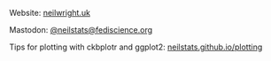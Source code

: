 Website: [neilwright.uk](https://neilwright.uk)

Mastodon: [@neilstats@fediscience.org](https://fediscience.org/@neilstats)

Tips for plotting with ckbplotr and ggplot2: [neilstats.github.io/plotting](https://neilstats.github.io/plotting/)
